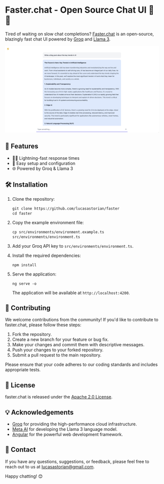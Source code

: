 # Faster.chat - Open Source Chat UI  🚀📝

Tired of waiting on slow chat completions? [Faster.chat](https://faster.chat) is an open-source, blazingly fast chat UI powered by [Groq](https://www.groq.com/) and [Llama 3](https://ai.meta.com/blog/meta-llama-3/).

<img src="demo_image.png" alt="Faster.chat">

## 🌟 Features

- 🏃‍♂️ Lightning-fast response times
- 🔧 Easy setup and configuration
- 🌐 Powered by Groq & Llama 3

## 🛠️ Installation

1. Clone the repository:

   ```
   git clone https://github.com/lucasastorian/faster
   cd faster
   ```

2. Copy the example environment file:

   ```
   cp src/environments/environment.example.ts src/environments/environment.ts
   ```

3. Add your Groq API key to `src/environments/environment.ts`.

4. Install the required dependencies:

   ```
   npm install
   ```

5. Serve the application:

   ```
   ng serve -o
   ```

   The application will be available at `http://localhost:4200`.

## 🤝 Contributing

We welcome contributions from the community! If you'd like to contribute to faster.chat, please follow these steps:

1. Fork the repository.
2. Create a new branch for your feature or bug fix.
3. Make your changes and commit them with descriptive messages.
4. Push your changes to your forked repository.
5. Submit a pull request to the main repository.

Please ensure that your code adheres to our coding standards and includes appropriate tests.

## 📄 License

faster.chat is released under the [Apache 2.0 License](https://github.com/lucasastorian/faster/blob/main/LICENSE).

## 💡 Acknowledgements

- [Groq](https://www.groq.com/) for providing the high-performance cloud infrastructure.
- [Meta AI](https://ai.facebook.com/) for developing the Llama 3 language model.
- [Angular](https://angular.io/) for the powerful web development framework.

## 📧 Contact

If you have any questions, suggestions, or feedback, please feel free to reach out to us at [lucasastorian@gmail.com](mailto:lucasastorian@gmail.com).

Happy chatting! 😊